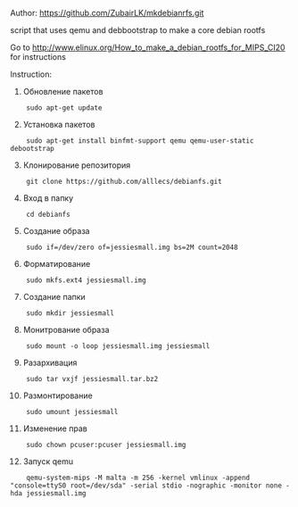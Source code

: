 
Author:
https://github.com/ZubairLK/mkdebianrfs.git

script that uses qemu and debbootstrap to make a core debian rootfs

Go to http://www.elinux.org/How_to_make_a_debian_rootfs_for_MIPS_CI20 for instructions

Instruction:

1. Обновление пакетов
````
	sudo apt-get update
````
2. Установка пакетов
````
	sudo apt-get install binfmt-support qemu qemu-user-static debootstrap
````
3. Клонирование репозитория
````
	git clone https://github.com/alllecs/debianfs.git
````
4. Вход в папку
````
	cd debianfs
````
5. Создание образа
````
	sudo if=/dev/zero of=jessiesmall.img bs=2M count=2048
````
6. Форматирование
````
	sudo mkfs.ext4 jessiesmall.img
````
7. Создание папки
````
	sudo mkdir jessiesmall
````
8. Монитрование образа
````
	sudo mount -o loop jessiesmall.img jessiesmall
````
9. Разархивация
````
	sudo tar vxjf jessiesmall.tar.bz2
````
10. Размонтирование
````
	sudo umount jessiesmall
````
11. Изменение прав
````
	sudo chown pcuser:pcuser jessiesmall.img
````
12. Запуск qemu
````
	qemu-system-mips -M malta -m 256 -kernel vmlinux -append "console=ttyS0 root=/dev/sda" -serial stdio -nographic -monitor none -hda jessiesmall.img
````
